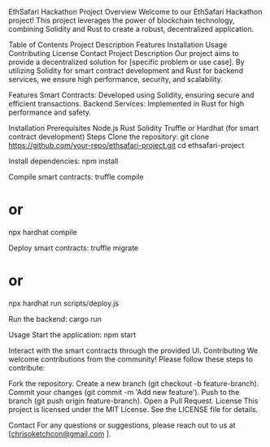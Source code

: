 EthSafari Hackathon Project
Overview
Welcome to our EthSafari Hackathon project! This project leverages the power of blockchain technology, combining Solidity and Rust to create a robust, decentralized application.

Table of Contents
Project Description
Features
Installation
Usage
Contributing
License
Contact
Project Description
Our project aims to provide a decentralized solution for [specific problem or use case]. By utilizing Solidity for smart contract development and Rust for backend services, we ensure high performance, security, and scalability.

Features
Smart Contracts: Developed using Solidity, ensuring secure and efficient transactions.
Backend Services: Implemented in Rust for high performance and safety.

Installation
Prerequisites
Node.js
Rust
Solidity
Truffle or Hardhat (for smart contract development)
Steps
Clone the repository:
git clone https://github.com/your-repo/ethsafari-project.git
cd ethsafari-project

Install dependencies:
npm install

Compile smart contracts:
truffle compile
# or
npx hardhat compile

Deploy smart contracts:
truffle migrate
# or
npx hardhat run scripts/deploy.js

Run the backend:
cargo run

Usage
Start the application:
npm start

Interact with the smart contracts through the provided UI.
Contributing
We welcome contributions from the community! Please follow these steps to contribute:

Fork the repository.
Create a new branch (git checkout -b feature-branch).
Commit your changes (git commit -m 'Add new feature').
Push to the branch (git push origin feature-branch).
Open a Pull Request.
License
This project is licensed under the MIT License. See the LICENSE file for details.

Contact
For any questions or suggestions, please reach out to us at [chrisoketchcon@gmail.com ].

